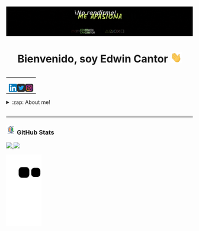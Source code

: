 ![Edwincant](src/mctechnology_extendido.GIF)

<h1 align="center">Bienvenido, soy Edwin Cantor <img src="./src/wave.gif" width="30px"></h1>

<table align="right">
<tr>
<td>

[<img align="left" alt="MC Technology | Linkedin" width="22px" src="./src/youtube.png" />][linkedin]
[<img align="left" alt="@mctechnology17 | Twitter" width="22px" src="./src/twitter.png" />][twitter]
[<img align="left" alt="@mctechnology17 | Instagram" width="22px" src="./src/instagram.png" />][instagram]


</td>
</tr>
</table>

<details>
  <summary>:zap: About me!</summary>

### 💻 Programador en formación 💻!!
- 🦾  Me apasiona los proyectos orientados a ESG!
- 🤓  Tengo concimientos basicos en C++ y estudio desarrollo Web
- 👾  Soy persistenta y enfocado al logro, por eso estudio programación
- 🗒   Actualmente estoy en busqueda de mis primeras practicas empresariales
</details>

<br />


---

<h3 align="left"><img src="./src/estadistica2.gif" width="25px" height="25px"> GitHub Stats</h3>

<div>
  <a href="https://github.com/Edwincant">
  <img height="160em" src="https://github-readme-stats.vercel.app/api?username=Edwincant&show_icons=true&theme=radical&include_all_commits=true&count_private=true"/>
  <img height="160em" src="https://github-readme-stats.vercel.app/api/top-langs/?username=Edwincant&layout=compact&langs_count=7&theme=radical"/>
</div>

  
 ![Snake animation](https://github.com/mctechnology17/mctechnology17/blob/output/github-contribution-grid-snake.svg)


[twitter]: https://twitter.com/cantor_edwin?t=SJ_LRpPgxpVegl1BwgmUdg&s=09
[linkedin]: https://www.linkedin.com/in/edwin-cantor/
[instagram]: https://www.instagram.com/edwincantor_/

